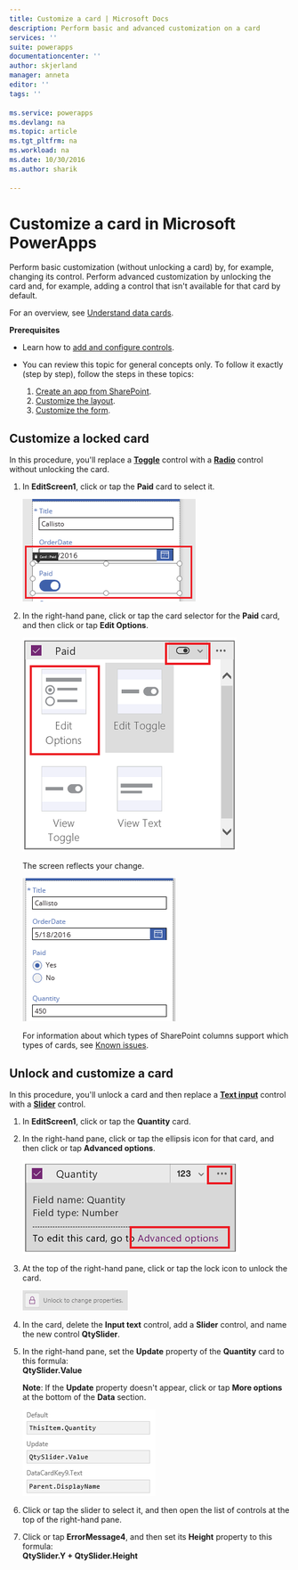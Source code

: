 ```yaml
---
title: Customize a card | Microsoft Docs
description: Perform basic and advanced customization on a card
services: ''
suite: powerapps
documentationcenter: ''
author: skjerland
manager: anneta
editor: ''
tags: ''

ms.service: powerapps
ms.devlang: na
ms.topic: article
ms.tgt_pltfrm: na
ms.workload: na
ms.date: 10/30/2016
ms.author: sharik

---
```

# Customize a card in Microsoft PowerApps
Perform basic customization (without unlocking a card) by, for example, changing its control. Perform advanced customization by unlocking the card and, for example, adding a control that isn't available for that card by default.

For an overview, see [Understand data cards](working-with-cards.md).

**Prerequisites**

* Learn how to [add and configure controls](add-configure-controls.md).
* You can review this topic for general concepts only. To follow it exactly (step by step), follow the steps in these topics:
  
  1. [Create an app from SharePoint](app-from-sharepoint.md).
  2. [Customize the layout](customize-layout-sharepoint.md).
  3. [Customize the form](customize-forms-sharepoint.md).

## Customize a locked card
In this procedure, you'll replace a **[Toggle](controls/control-toggle.md)** control with a **[Radio](controls/control-radio.md)** control without unlocking the card.

1. In **EditScreen1**, click or tap the **Paid** card to select it.
   
    ![](./media/customize-card/select-paid-card.png)
2. In the right-hand pane, click or tap the card selector for the **Paid** card, and then click or tap **Edit Options**.
   
    ![](./media/customize-card/select-toggle-paid.png)
   
    The screen reflects your change.
   
    ![](./media/customize-card/display-radio.png)
   
    For information about which types of SharePoint columns support which types of cards, see [Known issues](connections/connection-sharepoint-online.md#known-issues).

## Unlock and customize a card
In this procedure, you'll unlock a card and then replace a **[Text input](controls/control-text-input.md)** control with a **[Slider](controls/control-slider.md)** control.

1. In **EditScreen1**, click or tap the **Quantity** card.
2. In the right-hand pane, click or tap the ellipsis icon for that card, and then click or tap **Advanced options**.
   
    ![Open Advanced options](./media/customize-card/advanced-options.png)
3. At the top of the right-hand pane, click or tap the lock icon to unlock the card.
   
    ![Unlock a card](./media/customize-card/unlock-card.png)
4. In the card, delete the **Input text** control, add a **Slider** control, and name the new control **QtySlider**.
5. In the right-hand pane, set the **Update** property of the **Quantity** card to this formula:<br>
   **QtySlider.Value**
   
   **Note**: If the **Update** property doesn't appear, click or tap **More options** at the bottom of the **Data** section.
   
   ![Set the Update property](./media/customize-card/set-qty-update.png)
6. Click or tap the slider to select it, and then open the list of controls at the top of the right-hand pane.
7. Click or tap **ErrorMessage4**, and then set its **Height** property to this formula:<br>
   **QtySlider.Y + QtySlider.Height**

